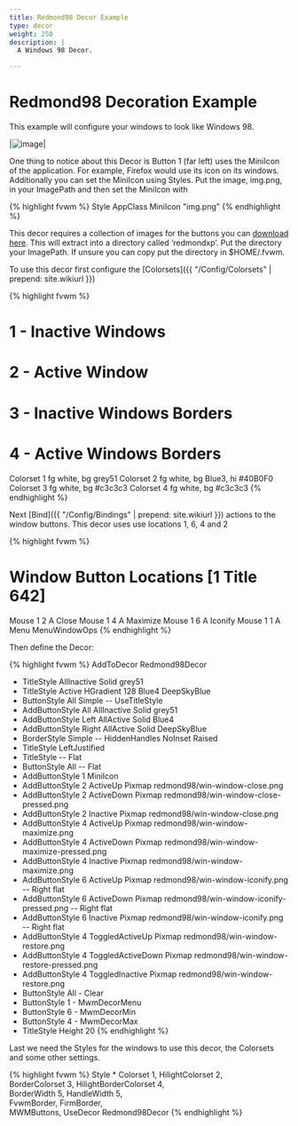 ```yaml
---
title: Redmond98 Decor Example
type: decor
weight: 250
description: |
  A Windows 98 Decor.

---
```

# Redmond98 Decoration Example

This example will configure your windows to look like Windows 98.

|![image](scrot.png)|

One thing to notice about this Decor is Button 1 (far left) uses
the MiniIcon of the application. For example, Firefox would use its
icon on its windows. Additionally you can set the MiniIcon using
Styles. Put the image, img.png, in your ImagePath and then set the
MiniIcon with

{% highlight fvwm %}
Style AppClass MiniIcon "img.png"
{% endhighlight %}

This decor requires a collection of images for the buttons you can
[download here](decor-redmond98.tar.gz). This will extract into a directory
called ‘redmondxp’. Put the directory your ImagePath. If unsure you can copy
put the directory in $HOME/.fvwm.

To use this decor first configure the
[Colorsets]({{ "/Config/Colorsets" | prepend: site.wikiurl }})

{% highlight fvwm %}
#   1 - Inactive Windows
#   2 - Active Window
#   3 - Inactive Windows Borders
#   4 - Active Windows Borders
Colorset 1 fg white, bg grey51
Colorset 2 fg white, bg Blue3, hi #40B0F0
Colorset 3 fg white, bg #c3c3c3
Colorset 4 fg white, bg #c3c3c3
{% endhighlight %}

Next [Bind]({{ "/Config/Bindings" | prepend: site.wikiurl }})
actions to the window buttons. This decor uses
use locations 1, 6, 4 and 2

{% highlight fvwm %}
# Window Button Locations [1 Title 642]
Mouse 1 2 A Close
Mouse 1 4 A Maximize
Mouse 1 6 A Iconify
Mouse 1 1 A Menu MenuWindowOps
{% endhighlight %}

Then define the Decor:

{% highlight fvwm %}
AddToDecor Redmond98Decor
+ TitleStyle AllInactive Solid grey51
+ TitleStyle Active      HGradient 128 Blue4 DeepSkyBlue
+ ButtonStyle All Simple -- UseTitleStyle
+ AddButtonStyle All   AllInactive Solid grey51
+ AddButtonStyle Left  AllActive   Solid Blue4
+ AddButtonStyle Right AllActive   Solid DeepSkyBlue
+ BorderStyle Simple -- HiddenHandles NoInset Raised
+ TitleStyle      LeftJustified
+ TitleStyle      -- Flat
+ ButtonStyle     All -- Flat
+ AddButtonStyle 1 MiniIcon
+ AddButtonStyle 2 ActiveUp   Pixmap redmond98/win-window-close.png
+ AddButtonStyle 2 ActiveDown Pixmap redmond98/win-window-close-pressed.png
+ AddButtonStyle 2 Inactive   Pixmap redmond98/win-window-close.png
+ AddButtonStyle 4 ActiveUp   Pixmap redmond98/win-window-maximize.png
+ AddButtonStyle 4 ActiveDown Pixmap redmond98/win-window-maximize-pressed.png
+ AddButtonStyle 4 Inactive   Pixmap redmond98/win-window-maximize.png
+ AddButtonStyle 6 ActiveUp   Pixmap redmond98/win-window-iconify.png -- Right flat
+ AddButtonStyle 6 ActiveDown Pixmap redmond98/win-window-iconify-pressed.png -- Right flat
+ AddButtonStyle 6 Inactive   Pixmap redmond98/win-window-iconify.png -- Right flat
+ AddButtonStyle 4 ToggledActiveUp   Pixmap redmond98/win-window-restore.png
+ AddButtonStyle 4 ToggledActiveDown Pixmap redmond98/win-window-restore-pressed.png
+ AddButtonStyle 4 ToggledInactive   Pixmap redmond98/win-window-restore.png
+ ButtonStyle All - Clear
+ ButtonStyle 1 - MwmDecorMenu
+ ButtonStyle 6 - MwmDecorMin
+ ButtonStyle 4 - MwmDecorMax
+ TitleStyle Height 20
{% endhighlight %}

Last we need the Styles for the windows to use this decor, the
Colorsets and some other settings.

{% highlight fvwm %}
Style * Colorset 1, HilightColorset 2, \
        BorderColorset 3, HilightBorderColorset 4, \
        BorderWidth 5, HandleWidth 5, \
        FvwmBorder, FirmBorder, \
        MWMButtons, UseDecor Redmond98Decor
{% endhighlight %}

